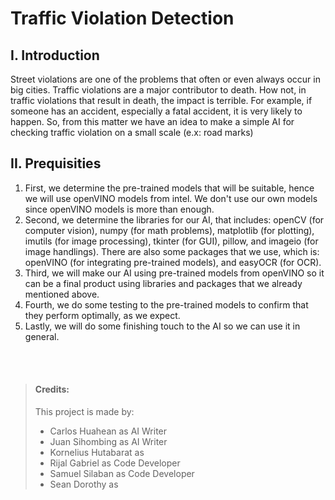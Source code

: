 
# Traffic Violation Detection

## I. Introduction

Street violations are one of the problems that often or even always occur in big cities. 
Traffic violations are a major contributor to death. How not, in traffic violations that result in death, the impact is terrible. 
For example, if someone has an accident, especially a fatal accident, it is very likely to happen. 
So, from this matter we have an idea to make a simple AI for checking traffic violation on a small scale (e.x: road marks)

## II. Prequisities

1. First, we determine the pre-trained models that will be suitable, hence we will use openVINO models from intel. 
We don't use our own models since openVINO models is more than enough.
2. Second, we determine the libraries for our AI, that includes: openCV (for computer vision), numpy (for math problems), matplotlib (for plotting), imutils (for image processing), tkinter (for GUI), pillow, and imageio (for image handlings).
There are also some packages that we use, which is: openVINO (for integrating pre-trained models), and easyOCR (for OCR).
3. Third, we will make our AI using pre-trained models from openVINO so it can be a final product using libraries and packages that we already mentioned above.
4. Fourth, we do some testing to the pre-trained models to confirm that they perform optimally, as we expect.
5. Lastly, we will do some finishing touch to the AI so we can use it in general.

<br><br>

>#### Credits:
> This project is made by:
> - Carlos Huahean as AI Writer
> - Juan Sihombing as AI Writer
> - Kornelius Hutabarat as 
> - Rijal Gabriel as Code Developer
> - Samuel Silaban as Code Developer
> - Sean Dorothy as 
